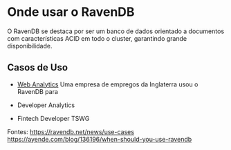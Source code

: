 # Onde usar o RavenDB
O RavenDB se destaca por ser um banco de dados orientado a documentos com características ACID em todo o cluster, garantindo grande disponibilidade. 

## Casos de Uso
- [Web Analytics](https://ravendb.net/articles/big-data-document-database-etl-replication-ravendb-case-study)
Uma empresa de empregos da Inglaterra usou o RavenDB para

- Developer Analytics
- Fintech Developer TSWG


Fontes: https://ravendb.net/news/use-cases
https://ayende.com/blog/136196/when-should-you-use-ravendb

<!--stackedit_data:
eyJoaXN0b3J5IjpbLTE3NDAyNjQ1MzMsNjk3NTU5NCwtMzcwMT
MxMTM5LDE3Nzc0Nzg0NzYsMTkwNzU4NDMxNywxOTkxNzg3NjE0
LDExNDUzMjIxMDksLTE5NTg0NDUxODNdfQ==
-->